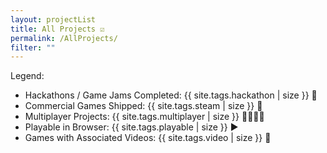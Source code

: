 ```yaml
---
layout: projectList
title: All Projects ☑️
permalink: /AllProjects/
filter: ""
---
```


Legend:
<ul>

<li>Hackathons / Game Jams Completed: {{ site.tags.hackathon | size }} 🥳</li>

<li>Commercial Games Shipped: {{ site.tags.steam | size }} 🚂</li>

<li>Multiplayer Projects: {{ site.tags.multiplayer | size }} 👨‍👩‍👧‍👦</li>

<li>Playable in Browser: {{ site.tags.playable | size }} ▶️</li>

<li>Games with Associated Videos: {{ site.tags.video | size }} 🎥</li>

<br>